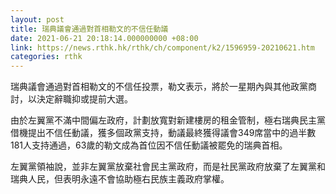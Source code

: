 ```yaml
---
layout: post
title: 瑞典議會通過對首相勒文的不信任動議
date: 2021-06-21 20:18:14.000000000 +08:00
link: https://news.rthk.hk/rthk/ch/component/k2/1596959-20210621.htm
categories: rthk
---
```


瑞典議會通過對首相勒文的不信任投票，勒文表示，將於一星期內與其他政黨商討，以決定辭職抑或提前大選。

由於左翼黨不滿中間偏左政府，計劃放寬對新建樓房的租金管制，極右瑞典民主黨借機提出不信任動議，獲多個政黨支持，動議最終獲得議會349席當中的過半數181人支持通過，63歲的勒文成為首位因不信任動議被罷免的瑞典首相。

左翼黨領袖說，並非左翼黨放棄社會民主黨政府，而是社民黨政府放棄了左翼黨和瑞典人民，但表明永遠不會協助極右民族主義政府掌權。
